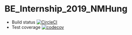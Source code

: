 # BE_Internship_2019_NMHung


- Build status [![CircleCI](https://circleci.com/gh/NgoMinhHung/BE_Internship_2019_NMHung.svg?style=svg)](https://circleci.com/gh/NgoMinhHung/BE_Internship_2019_NMHung)
- Test coverage [![codecov](https://codecov.io/gh/NgoMinhHung/BE_Internship_2019_NMHung/branch/master/graph/badge.svg)](https://codecov.io/gh/NgoMinhHung/BE_Internship_2019_NMHung)